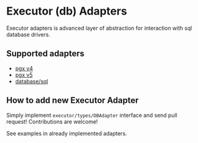 # Executor (db) Adapters
Executor adapters is advanced layer of abstraction for interaction with sql database drivers.
## Supported adapters
* [pgx v4](https://github.com/Insei/gerpo/tree/main/executor/adapters/pgx4)
* [pgx v5](https://github.com/Insei/gerpo/tree/main/executor/adapters/pgx5)
* [database/sql](https://github.com/Insei/gerpo/tree/main/executor/adapters/databasesql)

## How to add new Executor Adapter
Simply implement `executor/types/DBAdapter` interface and send pull request! Contributions are welcome!

See examples in already implemented adapters.